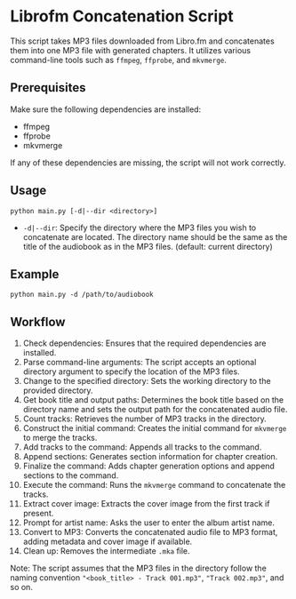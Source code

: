 # Librofm Concatenation Script

This script takes MP3 files downloaded from Libro.fm and concatenates them into one MP3 file with generated chapters. It utilizes various command-line tools such as `ffmpeg`, `ffprobe`, and `mkvmerge`.

## Prerequisites

Make sure the following dependencies are installed:

- ffmpeg
- ffprobe
- mkvmerge

If any of these dependencies are missing, the script will not work correctly.

## Usage

`python main.py [-d|--dir <directory>]`

- `-d|--dir`: Specify the directory where the MP3 files you wish to concatenate are located. The directory name should be the same as the title of the audiobook as in the MP3 files. (default: current directory)

## Example

`python main.py -d /path/to/audiobook`

## Workflow

1. Check dependencies: Ensures that the required dependencies are installed.
2. Parse command-line arguments: The script accepts an optional directory argument to specify the location of the MP3 files.
3. Change to the specified directory: Sets the working directory to the provided directory.
4. Get book title and output paths: Determines the book title based on the directory name and sets the output path for the concatenated audio file.
5. Count tracks: Retrieves the number of MP3 tracks in the directory.
6. Construct the initial command: Creates the initial command for `mkvmerge` to merge the tracks.
7. Add tracks to the command: Appends all tracks to the command.
8. Append sections: Generates section information for chapter creation.
9. Finalize the command: Adds chapter generation options and append sections to the command.
10. Execute the command: Runs the `mkvmerge` command to concatenate the tracks.
11. Extract cover image: Extracts the cover image from the first track if present.
12. Prompt for artist name: Asks the user to enter the album artist name.
13. Convert to MP3: Converts the concatenated audio file to MP3 format, adding metadata and cover image if available.
14. Clean up: Removes the intermediate `.mka` file.

Note: The script assumes that the MP3 files in the directory follow the naming convention `"<book_title> - Track 001.mp3"`, `"Track 002.mp3"`, and so on.
